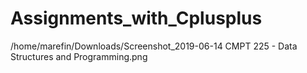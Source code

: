 # Assignments_with_Cplusplus
/home/marefin/Downloads/Screenshot_2019-06-14 CMPT 225 - Data Structures and Programming.png
